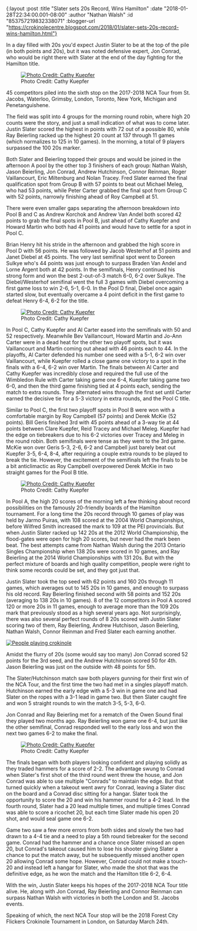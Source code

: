 {:layout :post
 :title "Slater sets 20s Record, Wins Hamilton"
 :date "2018-01-28T22:34:00.001-08:00"
 :author "Nathan Walsh"
 :id "853757219832338071"
 :blogger-url "https://crokinolecentre.blogspot.com/2018/01/slater-sets-20s-record-wins-hamilton.html"}

In a day filled with 20s you'd expect Justin Slater to be at the top of the pile (in both points and 20s), but it was noted defensive expert, Jon Conrad, who would be right there with Slater at the end of the day fighting for the Hamilton title.

<figure>
	<a href="/images/2018-01-28-slater-sets-20s-record-wins-hamilton/g.jpg"><img src="/images/2018-01-28-slater-sets-20s-record-wins-hamilton/g.jpg" alt="Photo Credit: Cathy Kuepfer" /></a>
	<figcaption>Photo Credit: Cathy Kuepfer</figcaption>
</figure>

45 competitors piled into the sixth stop on the 2017-2018 NCA Tour from St. Jacobs, Waterloo, Grimsby, London, Toronto, New York, Michigan and Penetanguishene.

The field was split into 4 groups for the morning round robin, where high 20 counts were the story, and just a small indication of what was to come later. Justin Slater scored the highest in points with 72 out of a possible 80, while Ray Beierling racked up the highest 20 count at 137 through 11 games (which normalizes to 125 in 10 games). In the morning, a total of 9 players surpassed the 100 20s marker.

Both Slater and Beierling topped their groups and would be joined in the afternoon A pool by the other top 3 finishers of each group: Nathan Walsh, Jason Beierling, Jon Conrad, Andrew Hutchinson, Connor Reinman, Roger Vaillancourt, Eric Miltenburg and Nolan Tracey. Fred Slater earned the final qualification spot from Group B with 57 points to beat out Michael Meleg, who had 53 points, while Peter Carter grabbed the final spot from Group C with 52 points, narrowly finishing ahead of Roy Campbell at 51.

There were even smaller gaps separating the afternoon breakdown into Pool B and C as Andrew Korchok and Andrew Van Andel both scored 42 points to grab the final spots in Pool B, just ahead of Cathy Kuepfer and Howard Martin who both had 41 points and would have to settle for a spot in Pool C.

Brian Henry hit his stride in the afternoon and grabbed the high score in Pool D with 56 points. He was followed by Jacob Westerhof at 51 points and Janet Diebel at 45 points. The very last semifinal spot went to Doreen Sulkye who's 44 points was just enough to surpass Braden Van Andel and Lorne Argent both at 42 points. In the semifinals, Henry continued his strong form and won the best 2-out-of-3 match 6-0, 6-2 over Sulkye. The Diebel/Westerhof semifinal went the full 3 games with Diebel overcoming a first game loss to win 2-6, 5-1, 6-0. In the Pool D final, Diebel once again started slow, but eventually overcame a 4 point deficit in the first game to defeat Henry 6-4, 6-2 for the title.

<figure>
	<a href="/images/2018-01-28-slater-sets-20s-record-wins-hamilton/C1.jpg"><img src="/images/2018-01-28-slater-sets-20s-record-wins-hamilton/C1.jpg" alt="Photo Credit: Cathy Kuepfer" /></a>
	<figcaption>Photo Credit: Cathy Kuepfer</figcaption>
</figure>

In Pool C, Cathy Kuepfer and Al Carter eased into the semifinals with 50 and 52 respectively. Meanwhile Bev Vaillancourt, Howard Martin and Jo-Ann Carter were in a dead heat for the other two playoff spots, but it was Vaillancourt and Martin coming out ahead with 46 points each to 44. In the playoffs, Al Carter defended his number one seed with a 5-1, 6-2 win over Vaillancourt, while Kuepfer rolled a close game one victory to a spot in the finals with a 6-4, 6-2 win over Martin. The finals between Al Carter and Cathy Kuepfer was incredibly close and required the full use of the Wimbledon Rule with Carter taking game one 6-4, Kuepfer taking game two 6-0, and then the third game finishing tied at 4 points each, sending the match to extra rounds. They alternated wins through the first set until Carter earned the decisive tie for a 5-3 victory in extra rounds, and the Pool C title.

Similar to Pool C, the first two playoff spots in Pool B were won with a comfortable margin by Roy Campbell (57 points) and Derek McKie (52 points). Bill Geris finished 3rd with 45 points ahead of a 3-way tie at 44 points between Clare Kuepfer, Reid Tracey and Michael Meleg. Kuepfer had the edge on tiebreakers due to his 6-2 victories over Tracey and Meleg in the round robin. Both semifinals were tense as they went to the 3rd game. McKie won over Geris 5-3, 2-6, 6-2 and Campbell just barely beat out Kuepfer 3-5, 6-4, 8-4, after requiring a couple extra rounds to be played to break the tie. However, the excitement of the semifinals left the finals to be a bit anticlimactic as Roy Campbell overpowered Derek McKie in two straight games for the Pool B title.

<figure>
	<a href="/images/2018-01-28-slater-sets-20s-record-wins-hamilton/B1.jpg"><img src="/images/2018-01-28-slater-sets-20s-record-wins-hamilton/B1.jpg" alt="Photo Credit: Cathy Kuepfer" /></a>
	<figcaption>Photo Credit: Cathy Kuepfer</figcaption>
</figure>

In Pool A, the high 20 scores of the morning left a few thinking about record possibilities on the famously 20-friendly boards of the Hamilton tournament. For a long time the 20s record through 10 games of play was held by Jarmo Puiras, with 108 scored at the 2004 World Championships, before Wilfred Smith increased the mark to 109 at the PEI provincials. But when Justin Slater racked up 142 20s at the 2012 World Championship, the flood-gates were open for high 20 scores, but never had the mark been beat. The best attempts came from Nathan Walsh during the 2013 Ontario Singles Championship when 138 20s were scored in 10 games, and Ray Beierling at the 2014 World Championships with 131 20s. But with the perfect mixture of boards and high quality competition, people were right to think some records could be set, and they got just that.

Justin Slater took the top seed with 62 points and 160 20s through 11 games, which averages out to 145 20s in 10 games, and enough to surpass his old record. Ray Beierling finished second with 58 points and 152 20s (averaging to 138 20s in 10 games). 8 of the 12 competitors in Pool A scored 120 or more 20s in 11 games, enough to average more than the 109 20s mark that previously stood as a high several years ago. Not surprisingly, there was also several perfect rounds of 8 20s scored with Justin Slater scoring two of them, Ray Beierling, Andrew Hutchison, Jason Beierling, Nathan Walsh, Connor Reinman and Fred Slater each earning another.

[![People playing crokinole](/images/2018-01-28-slater-sets-20s-record-wins-hamilton/DUk9ap3XUAA373S.jpg)](/images/2018-01-28-slater-sets-20s-record-wins-hamilton/DUk9ap3XUAA373S.jpg)

Amidst the flurry of 20s (some would say too many) Jon Conrad scored 52 points for the 3rd seed, and the Andrew Hutchinson scored 50 for 4th. Jason Beierling was just on the outside with 48 points for 5th.

The Slater/Hutchinson match saw both players gunning for their first win of the NCA Tour, and the first time the two had met in a singles playoff match. Hutchinson earned the early edge with a 5-3 win in game one and had Slater on the ropes with a 3-1 lead in game two. But then Slater caught fire and won 5 straight rounds to win the match 3-5, 5-3, 6-0.

Jon Conrad and Ray Beierling met for a rematch of the Owen Sound final they played two months ago. Ray Beierling won game one 6-4, but just like the other semifinal, Conrad responded well to the early loss and won the next two games 6-2 to make the final.

<figure>
	<a href="/images/2018-01-28-slater-sets-20s-record-wins-hamilton/A1.jpg"><img src="/images/2018-01-28-slater-sets-20s-record-wins-hamilton/A1.jpg" alt="Photo Credit: Cathy Kuepfer" /></a>
	<figcaption>Photo Credit: Cathy Kuepfer</figcaption>
</figure>

The finals began with both players looking confident and playing solidly as they traded hammers for a score of 2-2. The advantage swung to Conrad when Slater's first shot of the third round went threw the house, and Jon Conrad was able to use multiple "Conrads" to maintain the edge. But that turned quickly when a takeout went awry for Conrad, leaving a Slater disc on the board and a Conrad disc sitting for a hangar. Slater took the opportunity to score the 20 and win his hammer round for a 4-2 lead. In the fourth round, Slater had a 20 lead multiple times, and multiple times Conrad was able to score a ricochet 20, but each time Slater made his open 20 shot, and would seal game one 6-2.

Game two saw a few more errors from both sides and slowly the two had drawn to a 4-4 tie and a need to play a 5th round tiebreaker for the second game. Conrad had the hammer and a chance once Slater missed an open 20, but Conrad's takeout caused him to lose his shooter giving Slater a chance to put the match away, but he subsequently missed another open 20 allowing Conrad some hope. However, Conrad could not make a touch-20 and instead left a hangar for Slater, who made the shot that was the definitive edge, as he won the match and the Hamilton title 6-2, 6-4.

With the win, Justin Slater keeps his hopes of the 2017-2018 NCA Tour title alive. He, along with Jon Conrad, Ray Beierling and Connor Reinman can surpass Nathan Walsh with victories in both the London and St. Jacobs events.

Speaking of which, the next NCA Tour stop will be the 2018 Forest City Flickers Crokinole Tournament in London, on Saturday March 24th.
